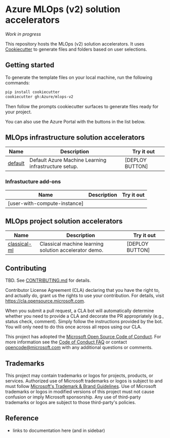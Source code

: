 # Azure MLOps (v2) solution accelerators

_Work in progress_

This repository hosts the MLOps (v2) solution accelerators. It uses [Cookiecutter](https://cookiecutter.readthedocs.io/en/latest/) to generate files and folders based on user selections.

## Getting started

To generate the template files on your local machine, run the following commands:

```bash
pip install cookiecutter
cookiecutter gh:Azure/mlops-v2
```

Then follow the prompts cookiecutter surfaces to generate files ready for your project.

<!-- TODO: Update documentation further -->

You can also use the Azure Portal with the buttons in the list below.

## MLOps infrastructure solution accelerators

| Name                                                    | Description                                          | Try it out      |
| ------------------------------------------------------- | ---------------------------------------------------- | --------------- |
| [default](https://github.com/Azure/mlops-infra-default) | Default Azure Machine Learning infrastructure setup. | [DEPLOY BUTTON] |

### Infrastucture add-ons

| Name                         | Description | Try it out |
| ---------------------------- | ----------- | ---------- |
| [user-with-compute-instance] |             |

## MLOps project solution accelerators

| Name                                                                | Description                                           | Try it out      |
| ------------------------------------------------------------------- | ----------------------------------------------------- | --------------- |
| [classical-ml](https://github.com/Azure/mlops-project-classical-ml) | Classical machine learning solution accelerator demo. | [DEPLOY BUTTON] |

## Contributing

TBD. See [CONTRIBUTING.md](CONTRIBUTING.md) for details.

Contributor License Agreement (CLA) declaring that you have the right to, and actually do, grant us
the rights to use your contribution. For details, visit https://cla.opensource.microsoft.com.

When you submit a pull request, a CLA bot will automatically determine whether you need to provide
a CLA and decorate the PR appropriately (e.g., status check, comment). Simply follow the instructions
provided by the bot. You will only need to do this once across all repos using our CLA.

This project has adopted the [Microsoft Open Source Code of Conduct](https://opensource.microsoft.com/codeofconduct/).
For more information see the [Code of Conduct FAQ](https://opensource.microsoft.com/codeofconduct/faq/) or
contact [opencode@microsoft.com](mailto:opencode@microsoft.com) with any additional questions or comments.

## Trademarks

This project may contain trademarks or logos for projects, products, or services. Authorized use of Microsoft
trademarks or logos is subject to and must follow
[Microsoft's Trademark & Brand Guidelines](https://www.microsoft.com/legal/intellectualproperty/trademarks/usage/general).
Use of Microsoft trademarks or logos in modified versions of this project must not cause confusion or imply Microsoft sponsorship.
Any use of third-party trademarks or logos are subject to those third-party's policies.

## Reference

- links to documentation here (and in sidebar)
